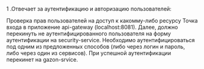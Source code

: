 1 .Отвечает за аутентификацию и авторизацию пользователей:

Проверка прав пользователей на доступ к какомму-либо ресурсу
Точка входа в приложение api-gateway (localhost:8081). Далее, должно перекинуть не аутентифицированного пользователя на форму аутентификации на security-service. Необходимо аутентифицироваться под одним из предложенных способов (либо через логин и пароль, либо через один из сервисов). При успешной аутентификации перекинет на gazon-srvice.